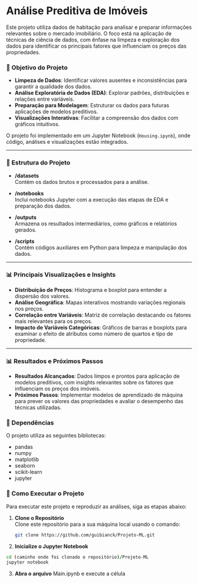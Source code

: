 # Análise Preditiva de Imóveis

Este projeto utiliza dados de habitação para analisar e preparar informações relevantes sobre o mercado imobiliário. O foco está na aplicação de técnicas de ciência de dados, com ênfase na limpeza e exploração dos dados para identificar os principais fatores que influenciam os preços das propriedades.

### 🎯 Objetivo do Projeto

- **Limpeza de Dados**: Identificar valores ausentes e inconsistências para garantir a qualidade dos dados.
- **Análise Exploratória de Dados (EDA)**: Explorar padrões, distribuições e relações entre variáveis.
- **Preparação para Modelagem**: Estruturar os dados para futuras aplicações de modelos preditivos.
- **Visualizações Interativas**: Facilitar a compreensão dos dados com gráficos intuitivos.

O projeto foi implementado em um Jupyter Notebook (`Housing.ipynb`), onde código, análises e visualizações estão integrados.

---

### 📂 Estrutura do Projeto

- **/datasets**  
  Contém os dados brutos e processados para a análise.

- **/notebooks**  
  Inclui notebooks Jupyter com a execução das etapas de EDA e preparação dos dados.

- **/outputs**  
  Armazena os resultados intermediários, como gráficos e relatórios gerados.

- **/scripts**  
  Contém códigos auxiliares em Python para limpeza e manipulação dos dados.

---


### 📊 Principais Visualizações e Insights

- **Distribuição de Preços**: Histograma e boxplot para entender a dispersão dos valores.
- **Análise Geográfica**: Mapas interativos mostrando variações regionais nos preços.
- **Correlação entre Variáveis**: Matriz de correlação destacando os fatores mais relevantes para os preços.
- **Impacto de Variáveis Categóricas**: Gráficos de barras e boxplots para examinar o efeito de atributos como número de quartos e tipo de propriedade.

---

### 📊 Resultados e Próximos Passos

- **Resultados Alcançados**: Dados limpos e prontos para aplicação de modelos preditivos, com insights relevantes sobre os fatores que influenciam os preços dos imóveis.
- **Próximos Passos**: Implementar modelos de aprendizado de máquina para prever os valores das propriedades e avaliar o desempenho das técnicas utilizadas.



### 📑 Dependências

O projeto utiliza as seguintes bibliotecas:

- pandas
- numpy
- matplotlib
- seaborn
- scikit-learn
- jupyter

### 🚀 Como Executar o Projeto

Para executar este projeto e reproduzir as análises, siga as etapas abaixo:

1. **Clone o Repositório**  
   Clone este repositório para a sua máquina local usando o comando:
   ```bash
   git clone https://github.com/guibianck/Projeto-ML.git
   ```
2. **Inicialize o Jupyter Notebook**
  ```bash
  cd (caminho onde foi clonado o repositório)/Projeto-ML
  jupyter notebook
```
3. **Abra o arquivo**
 Main.ipynb e execute a célula

